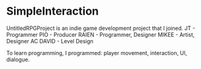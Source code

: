 # SimpleInteraction
UntitledRPGProject is an indie game development project that I joined.
JT - Programmer
PIO - Producer
RAIEN - Programmer, Designer
MIKEE - Artist, Designer
AC DAVID - Level Design

To learn programming, I programmed: player movement, interaction, UI, dialogue.
